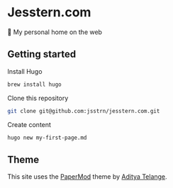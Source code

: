 # Jesstern.com

🕺 My personal home on the web

## Getting started

Install Hugo

```sh
brew install hugo
```

Clone this repository

```sh
git clone git@github.com:jsstrn/jesstern.com.git
```

Create content

```sh
hugo new my-first-page.md
```

## Theme

This site uses the [PaperMod](https://github.com/adityatelange/hugo-PaperMod) theme by [Aditya Telange](https://github.com/adityatelange/).
